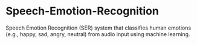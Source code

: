 # Speech-Emotion-Recognition
Speech Emotion Recognition (SER) system that classifies human emotions (e.g., happy, sad, angry, neutral) from audio input using machine learning. 
